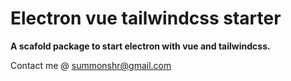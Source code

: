 # Electron vue tailwindcss starter

**A scafold package to start electron with vue and tailwindcss.**

Contact me @ summonshr@gmail.com